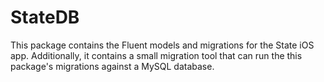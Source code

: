 # StateDB

This package contains the Fluent models and migrations for the State iOS app. Additionally, it contains a small migration tool that can run the this package's migrations against a MySQL database.

